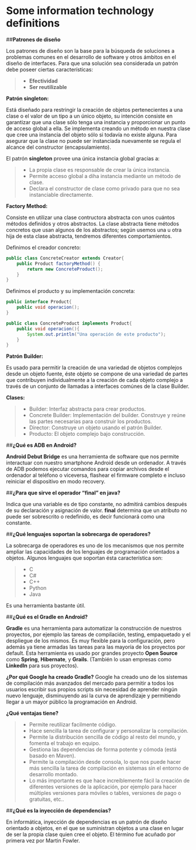 # Some information technology definitions

##**Patrones de diseño**


Los patrones de diseño son la base para la búsqueda de soluciones a problemas comunes en el desarrollo de software y otros ámbitos en el diseño de interfaces. Para que una solución sea considerada un patrón debe poseer ciertas características:

> - **Efectividad**
> - **Ser reutilizable**


**Patrón singleton:**


Está diseñado para restringir la creación de objetos pertenecientes a una clase o el valor de un tipo a un único objeto, su intención consiste en garantizar que una clase sólo tenga una instancia y proporcionar un punto de acceso global a ella. Se implementa creando un método en nuestra clase que cree una instancia del objeto sólo si todavía no existe alguna. Para asegurar que la clase no puede ser instanciada nuevamente se regula el alcance del constructor (encapsulamiento).

El patrón **singleton** provee una única instancia global gracias a:

> - La propia clase es responsable de crear la única instancia.
> - Permite acceso global a diha instancia mediante un método de clase.
> - Declara el constructor de clase como privado para que no sea instanciable directamente.


**Factory Method:**


Consiste en utilizar una clase contructora abstracta con unos cuántos métodos definidos y otros abstractos. La clase abstracta tiene métodos concretos que usan algunos de los abstractos; según usemos una u otra hija de esta clase abstracta, tendremos diferentes comportamientos.

Definimos el creador concreto:


```java
public class ConcreteCreator extends Creator{
    public Product factoryMethod() {
        return new ConcreteProduct();
    }
}
```


Definimos el producto y su implementación concreta:


```java
public interface Product{
    public void operacion();
}

public class ConcreteProduct implements Product{
    public void operacion(){
        System.out.println("Una operación de este producto");
    }
}
```


**Patrón Builder:**


Es usado para permitir la creación de una variedad de objetos complejos desde un objeto fuente, éste objeto se compone de una variedad de partes que contribuyen individualmente a la creación de cada objeto complejo a través de un conjunto de llamadas a interfaces comúnes de la clase Builder.


**Clases:**
> - Builder:
Interfaz abstracta para crear productos.
> - Concrete Builder:
Implementación del builder.
Construye y reúne las partes necesarias para construir los productos.
> - Director:
Construye un objeto usando el patrón Builder.
> - Producto:
El objeto complejo bajo construcción.



##**¿Qué es ADB en Android?**


**Android Debut Bridge** es una herramienta de software que nos permite interactuar con nuestro smartphone Android desde un ordenador. A través de ADB podemos ejecutar comandos para copiar archivos desde el ordenador al teléfono o viceversa, flashear el firmware completo e incluso reiniciar el dispositivo en modo recovery.


##**¿Para que sirve el operador “final” en java?**


Indica que una variable es de tipo constante, no admitirá cambios después de su declaración y asignación de valor. **final** determina que un atributo no puede ser sobrescrito o redefinido, es decir funcionará como una constante.


##**¿Qué lenguajes soportan la sobrecarga de operadores?**


La sobrecarga de operadores es uno de los mecanismos que nos permite ampliar las capacidades de los lenguajes de programación orientados a objetos.
Algunos lenguajes que soportan ésta característica son:
> - C
> - C#
> - C++
> - Python
> - Java


Es una herramienta bastante útil.


##**¿Qué es el Gradle en Android?**


**Gradle** es una herramienta para automatizar la construcción de nuestros proyectos, por ejemplo las tareas de compilación, testing, empaquetado y el despliegue de los mismos. Es muy flexible para la configuración, pero además ya tiene armadas las tareas para las mayoría de los proyectos por default. Esta herramienta es usado por grandes proyecto **Open Source** como **Spring**, **Hibernate**, y **Grails**. (También lo usan empresas como **LinkedIn** para sus proyectos).

**¿Por qué Google ha creado Gradle?**
Google ha creado uno de los sistemas de compilación más avanzados del mercado para permitir a todos los usuarios escribir sus propios scripts sin necesidad de aprender ningún nuevo lenguaje, disminuyendo asi la curva de aprendizaje y permitiendo llegar a un mayor público la programación en Android.

**¿Qué ventajas tiene?**
> - Permite reutilizar facilmente código.
> - Hace sencilla la tarea de configurar y personalizar la compilación.
> - Permite la distribución sencilla de código al resto del mundo, y fomenta el trabajo en equipo.
> - Gestiona las dependencias de forma potente y cómoda (está basado en Maven).
> - Permite la compilación desde consola, lo que nos puede hacer más sencilla la tarea de compilación en sistemas sin el entorno de desarrollo montado.
> - Lo más importante es que hace increíblemente fácil la creación de diferentes versiones de la aplicación, por ejemplo para hacer múltiples versiones para móviles o tables, versiones de pago o gratuitas, etc..


##**¿Qué es la inyección de dependencias?**


En informática, inyección de dependencias es un patrón de diseño orientado a objetos, en el que se suministran objetos a una clase en lugar de ser la propia clase quien cree el objeto. El término fue acuñado por primera vez por Martin Fowler.

